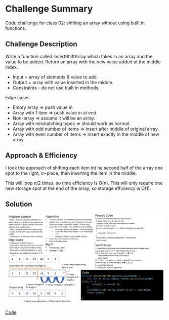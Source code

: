 # Challenge Summary
Code challenge for class 02: shifting an array without using built in functions.

## Challenge Description

Write a function called insertShiftArray which takes in an array and the value to be added. Return an array with the new value added at the middle index.

- Input = array of elements & value to add.
- Output = array with value inserted in the middle.
- Constraints – do not use built in methods.

Edge cases
- Empty array => push value in
- Array with 1 item => push value in at end.
- Non-array => assume it will be an array.
- Array with mismatching types => should work as normal.
- Array with odd number of items => insert after middle of original array.
- Array with even number of items => insert exactly in the middle of new array.

## Approach & Efficiency

I took the approach of shifting each item int he second half of the array one spot to the right, in-place, then inserting the item in the middle.

This will loop n/2 times, so time efficiency is O(n).
This will only require one new storage spot at the end of the array, so storage efficiency is O(1).

## Solution
![array-shift](assets/array-shift.png)

[Code](array-shift.js)